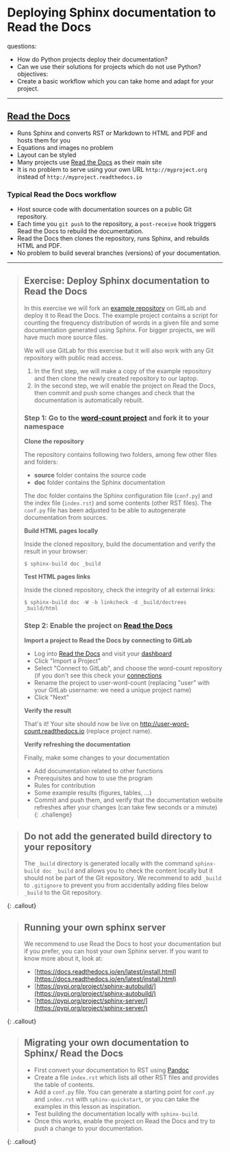 # Deploying Sphinx documentation to Read the Docs

questions:
  - How do Python projects deploy their documentation?
  - Can we use their solutions for projects which do not use Python?
objectives:
  - Create a basic workflow which you can take home and adapt for your project.
---

## [Read the Docs](https://readthedocs.org)

- Runs Sphinx and converts RST or Markdown to HTML and PDF and hosts them for you
- Equations and images no problem
- Layout can be styled
- Many projects use [Read the Docs](https://readthedocs.org) as their main site
- It is no problem to serve using your own URL `http://myproject.org` instead of `http://myproject.readthedocs.io`

### Typical Read the Docs workflow

- Host source code with documentation sources on a public Git repository.
- Each time you `git push` to the repository, a `post-receive` hook triggers
  Read the Docs to rebuild the documentation.
- Read the Docs then clones the repository, runs Sphinx,
  and rebuilds HTML and PDF.
- No problem to build several branches (versions) of your documentation.

---

> ## Exercise: Deploy Sphinx documentation to Read the Docs
>
> In this exercise we will fork an [example repository](https://gitlab.com/svenvanderburg/word-count) on GitLab and
> deploy it to Read the Docs. The example project contains a script for
> counting the frequency distribution of words in a given file and some
> documentation generated using Sphinx. For bigger projects, we will have much
> more source files.
>
> We will use GitLab for this exercise but it will also work with any Git
> repository with public read access.
>
> 1. In the first step, we will make a copy of the example repository and then
>    clone the newly created repository to our laptop.
> 2. In the second step, we will enable the project on Read the Docs, then
>    commit and push some changes and check that the documentation is
>    automatically rebuilt.
>
> ### Step 1: Go to the [word-count project](https://gitlab.com/svenvanderburg/word-count) and fork it to your namespace
>
> **Clone the repository**
>
> The repository contains following two folders, among few other files and folders:
> - **source** folder contains the source code
> - **doc** folder contains the Sphinx documentation
>
> The doc folder contains the Sphinx configuration file (`conf.py`) and the
> index file (`index.rst`) and some contents (other RST files).
> The `conf.py` file has been adjusted to be able to autogenerate documentation from sources.
>
>
> **Build HTML pages locally**
>
> Inside the cloned repository, build the documentation and verify the result in your browser:
>```shell
>$ sphinx-build doc _build
>```
>
>
> **Test HTML pages links**
>
> Inside the cloned repository, check the integrity of all external links:
>```
>$ sphinx-build doc -W -b linkcheck -d _build/doctrees _build/html
>```
>
> ### Step 2: Enable the project on [Read the Docs](https://readthedocs.org)
>
> **Import a project to Read the Docs by connecting to GitLab**
>
> - Log into [Read the Docs](https://readthedocs.org) and visit your [dashboard](https://readthedocs.org/dashboard/)
> - Click "Import a Project"
> - Select "Connect to GitLab", and choose the word-count repository (if you don't see this check your [connections](https://readthedocs.org/accounts/social/connections/)
> - Rename the project to user-word-count (replacing "user" with your GitLab username: we need a unique project name)
> - Click "Next"
>
> **Verify the result**
>
> That's it! Your site should now be live on
> http://user-word-count.readthedocs.io (replace project name).
>
> **Verify refreshing the documentation**
>
> Finally, make some changes to your documentation
>   - Add documentation related to other functions
>   - Prerequisites and how to use the program
>   - Rules for contribution
>   - Some example results (figures, tables, ...)
>   - Commit and push them, and verify that the documentation website refreshes after your changes
>     (can take few seconds or a minute)
{: .challenge}

> ## Do not add the generated build directory to your repository
>
> The `_build` directory is generated locally with the command `sphinx-build doc _build`
> and allows you to check the content locally but it should not be part of the Git repository.
> We recommend to add `_build` to `.gitignore` to prevent you from accidentally
> adding files below `_build` to the Git repository.
>
{: .callout}

> ## Running your own sphinx server
>
> We recommend to use Read the Docs to host your documentation but if you
> prefer, you can host your own Sphinx server.
> If you want to know more about it, look at:
> - [https://docs.readthedocs.io/en/latest/install.html](https://docs.readthedocs.io/en/latest/install.html)
> - [https://pypi.org/project/sphinx-autobuild/](https://pypi.org/project/sphinx-autobuild/)
> - [https://pypi.org/project/sphinx-server/](https://pypi.org/project/sphinx-server/)
>
{: .callout}

> ## Migrating your own documentation to Sphinx/ Read the Docs
>
> - First convert your documentation to RST using [Pandoc](https://pandoc.org)
> - Create a file `index.rst` which lists all other RST files and provides the
>   table of contents.
> - Add a `conf.py` file. You can generate a starting point for `conf.py` and
>   `index.rst` with `sphinx-quickstart`, or you can take the examples in this
>   lesson as inspiration.
> - Test building the documentation locally with `sphinx-build`.
> - Once this works, enable the project on Read the Docs and try to push a
>   change to your documentation.
>
{: .callout}
